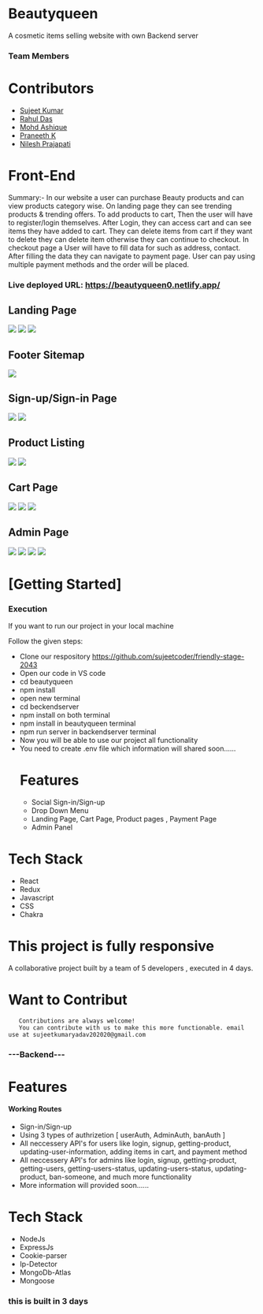 # Beautyqueen
A cosmetic items selling website with own Backend server

### Team Members
<h1>Contributors</h1>
    <ul>
        <li><a href="https://github.com/sujeetcoder">Sujeet Kumar</a></li>
        <li><a href="https://github.com/Rahulzhp">Rahul Das</a></li>
        <li><a href="https://github.com/mohdashiq18">Mohd Ashique</a></li>
        <li><a href="https://github.com/praneeth516">Praneeth K</a></li>
        <li><a href="https://github.com/Nilesh2697">Nilesh Prajapati</a></li>
    </ul>

<h1>Front-End</h1>
Summary:- In our website a user can purchase Beauty products and can view products category wise. On landing page they can see trending products & trending offers. To add products to cart, Then the user will have to register/login themselves. After Login, they can access cart and can see items they have added to cart. They can delete items from cart if they want to delete they can delete item otherwise they can continue to checkout. In checkout page a User will have to fill data for such as address, contact. After filling the data they can navigate to payment page. User can pay using multiple payment methods and the order will be placed.

### Live deployed URL: https://beautyqueen0.netlify.app/

  <h2>Landing Page</h2>
    <img src="https://github.com/sujeetcoder/friendly-stage-2043/blob/master/beautyqueen/src/img/pro1.png" />
    <img src="https://github.com/sujeetcoder/friendly-stage-2043/blob/master/beautyqueen/src/img/pro2.png" />
    <img src="https://github.com/sujeetcoder/friendly-stage-2043/blob/master/beautyqueen/src/img/pro6.png" />
    <h2>Footer Sitemap</h2>
     <img src="https://github.com/sujeetcoder/friendly-stage-2043/blob/master/beautyqueen/src/img/pro8.png" />
  <h2>Sign-up/Sign-in Page</h2>
    <img src="https://github.com/sujeetcoder/friendly-stage-2043/blob/master/beautyqueen/src/img/por3.png" />
    <img src="https://github.com/sujeetcoder/friendly-stage-2043/blob/master/beautyqueen/src/img/pro4.png" />
  <h2>Product Listing</h2>
    <img src="https://github.com/sujeetcoder/friendly-stage-2043/blob/master/beautyqueen/src/img/pro5.png" />
    <img src="https://github.com/sujeetcoder/friendly-stage-2043/blob/master/beautyqueen/src/img/pro7.png" />
  <h2>Cart Page</h2>
    <img src="https://github.com/sujeetcoder/friendly-stage-2043/blob/master/beautyqueen/src/img/pro9.png" />
    <img src="https://github.com/sujeetcoder/friendly-stage-2043/blob/master/beautyqueen/src/img/pro10.png" />
    <img src="https://github.com/sujeetcoder/friendly-stage-2043/blob/master/beautyqueen/src/img/pro11.png" />
  <h2>Admin Page</h2>
    <img src="https://github.com/sujeetcoder/friendly-stage-2043/blob/master/beautyqueen/src/img/pro13.png" />
    <img src="https://github.com/sujeetcoder/friendly-stage-2043/blob/master/beautyqueen/src/img/pro15.png" />
    <img src="https://github.com/sujeetcoder/friendly-stage-2043/blob/master/beautyqueen/src/img/pro16.png" />
    <img src="#" />
    <h1>[Getting Started]</h1>
    <h3>Execution</h3>
    <p>If you want to run our project in your local machine</p>
    <p>Follow the given steps:</p>
    <ul>
        <li>Clone our respository <a href="https://github.com/sujeetcoder/friendly-stage-2043">https://github.com/sujeetcoder/friendly-stage-2043</a></li>
        <li>Open our code in VS code</li>
        <li>cd beautyqueen</li>
        <li>npm install</li>
        <li>open new terminal</li>
        <li>cd beckendserver</li>
        <li>npm install on both terminal</li>
        <li>npm install in beautyqueen terminal</li>
        <li>npm run server in backendserver terminal</li>
        <li>Now you will be able to use our project all functionality</li>
        <li>You need to create .env file which information will shared soon......</li>
 <h1>Features</h1>
<ul>
 <li>Social Sign-in/Sign-up</li>
 <li> Drop Down Menu</li>
 <li>Landing Page, Cart Page, Product pages , Payment Page</li>
 <li>Admin Panel</li>
 </ul>
    </ul>
        <h1>Tech Stack</h1>
    <ul>
        <li>React</li>
        <li>Redux</li>
        <li>Javascript</li>
        <li>CSS</li>
        <li>Chakra</li>
    
        
</ul>
    
   <h1>This project is fully responsive</h1> 
 
 
 A collaborative project built by a team of 5 developers , executed in 4 days.
    
    
 #   Want to Contribut
       Contributions are always welcome! 
       You can contribute with us to make this more functionable. email use at sujeetkumaryadav202020@gmail.com 
    

### ---Backend---

 <h1>Features</h1>
 <h4>Working Routes </h4>
<ul>
 <li>Sign-in/Sign-up</li>
 <li>Using 3 types of authrizetion [ userAuth, AdminAuth, banAuth ] </li>
 <li>All neccessery API's for users like login, signup, getting-product, updating-user-information, adding items in cart, and payment method</li>
 <li>All neccessery API's for admins like login, signup, getting-product, getting-users, getting-users-status, updating-users-status, updating-product, ban-someone, and much more functionality </li>
 <li>More information will provided soon......</li>
 </ul>
    </ul>
        <h1>Tech Stack</h1>
    <ul>
        <li>NodeJs</li>
        <li>ExpressJs</li>
        <li>Cookie-parser</li>
        <li>Ip-Detector</li>
        <li>MongoDb-Atlas</li>
        <li>Mongoose</li>
    
        
</ul>


<h3> this is built in 3 days </h3>
